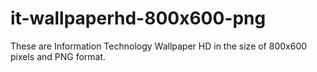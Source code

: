 # it-wallpaperhd-800x600-png
These are Information Technology Wallpaper HD in the size of 800x600 pixels and PNG format.
